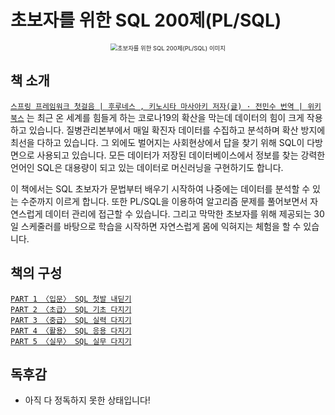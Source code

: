 # 초보자를 위한 SQL 200제(PL/SQL)


<div align="center">

<img src="https://contents.kyobobook.co.kr/sih/fit-in/458x0/pdt/9788956748504.jpg" alt="초보자를 위한 SQL 200제(PL/SQL) 이미지" style="zoom:67%;" />

</div>

## 책 소개

[`스프링 프레임워크 첫걸음 | 후루네스 , 키노시타 마사아키 저자(글) · 전민수 번역 | 위키북스`](https://product.kyobobook.co.kr/detail/S000061776792) 는 최근 온 세계를 힘들게 하는 코로나19의 확산을 막는데 데이터의 힘이 크게 작용하고 있습니다. 질병관리본부에서 매일 확진자 데이터를 수집하고 분석하며 확산 방지에 최선을 다하고 있습니다. 그 외에도 벌어지는 사회현상에서 답을 찾기 위해 SQL이 다방면으로 사용되고 있습니다. 모든 데이터가 저장된 데이터베이스에서 정보를 찾는 강력한 언어인 SQL은 대용량이 되고 있는 데이터로 머신러닝을 구현하기도 합니다.

이 책에서는 SQL 초보자가 문법부터 배우기 시작하여 나중에는 데이터를 분석할 수 있는 수준까지 이르게 합니다. 또한 PL/SQL을 이용하여 알고리즘 문제를 풀어보면서 자연스럽게 데이터 관리에 접근할 수 있습니다. 그리고 막막한 초보자를 위해 제공되는 30일 스케줄러를 바탕으로 학습을 시작하면 자연스럽게 몸에 익혀지는 체험을 할 수 있습니다.



## 책의 구성
[`PART 1 〈입문〉 SQL 첫발 내딛기`](https://github.com/Limdae94/TILarchive/tree/main/books/SQL200ForBeginners/part01) </br>
[`PART 2 〈초급〉 SQL 기초 다지기`](https://github.com/Limdae94/TILarchive/blob/main/books/SQL200ForBeginners/part02/summary02.md) </br>
[`PART 3 〈중급〉 SQL 실력 다지기`]() </br>
[`PART 4 〈활용〉 SQL 응용 다지기`]() </br>
[`PART 5 〈실무〉 SQL 실무 다지기`]() </br>


## 독후감

* 아직 다 정독하지 못한 상태입니다!













